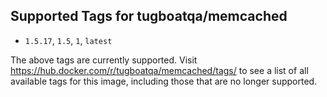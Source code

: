 ## Supported Tags for tugboatqa/memcached

* `1.5.17`, `1.5`, `1`, `latest`

The above tags are currently supported. Visit https://hub.docker.com/r/tugboatqa/memcached/tags/ to see a list of all available tags for this image, including those that are no longer supported.
